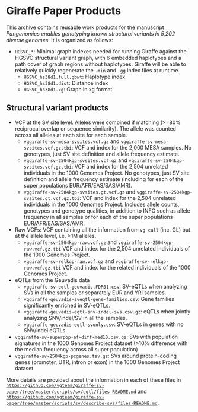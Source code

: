 # Giraffe Paper Products

This archive contains reusable work products for the manuscript *Pangenomics enables genotyping known structural variants in 5,202 diverse genomes*. It is organized as follows:

* `HGSVC_*`: Minimal graph indexes needed for running Giraffe against the HGSVC structural variant graph, with 6 embedded haplotypes and a path cover of graph regions without haplotypes. Giraffe will be able to relatively quickly regenerate the `.min` and `.gg` index files at runtime.
    * `HGSVC_hs38d1.full.gbwt`: Haplotype index
    * `HGSVC_hs38d1.dist`: Distance index
    * `HGSVC_hs38d1.xg`: Graph in xg format

## Structural variant products

* VCF at the SV site level. Alleles were combined if matching (>=80% reciprocal overlap or sequence similarity). The allele was counted across all alleles at each site for each sample.
	* `vggiraffe-sv-mesa-svsites.vcf.gz` and `vggiraffe-sv-mesa-svsites.vcf.gz.tbi`: VCF and index for the 2,000 MESA samples. No genotypes, just SV site definition and allele frequency estimate.
	* `vggiraffe-sv-2504kgp-svsites.vcf.gz` and `vggiraffe-sv-2504kgp-svsites.vcf.gz.tbi`: VCF and index for the 2,504 unrelated individuals in the 1000 Genomes Project. No genotypes, just SV site definition and allele frequency estimate (including for each of the super populations EUR/AFR/EAS/SAS/AMR).
	* `vggiraffe-sv-2504kgp-svsites.gt.vcf.gz` and `vggiraffe-sv-2504kgp-svsites.gt.vcf.gz.tbi`: VCF and index for the 2,504 unrelated individuals in the 1000 Genomes Project. Includes allele counts, genotypes and genotype qualities, in addition to INFO such as allele frequency in all samples or for each of the super populations EUR/AFR/EAS/SAS/AMR.
* Raw VCFs: VCF containing all the information from `vg call` (inc. GL) but at the allele level, i.e. >1M alleles. 
	* `vggiraffe-sv-2504kgp-raw.vcf.gz` and `vggiraffe-sv-2504kgp-raw.vcf.gz.tbi` VCF and index for the 2,504 unrelated individuals of the 1000 Genomes Project.
	* `vggiraffe-sv-relkgp-raw.vcf.gz` and `vggiraffe-sv-relkgp-raw.vcf.gz.tbi` VCF and index for the related individuals of the 1000 Genomes Project.
* eQTLs from the Geuvadis data
	* `vggiraffe-sv-eqtl-geuvadis.FDR01.csv`: SV-eQTLs when analyzing SVs in all the samples or separately EUR and YRI samples.
	* `vggiraffe-geuvadis-sveqtl-gene-families.csv`: Gene families significantly enriched in SV-eQTLs.
	* `vggiraffe-geuvadis-eqtl-snv-indel-svs.csv.gz`: eQTLs when jointly analyzing SNV/indel/SV in all the samples.
	* `vggiraffe-geuvadis-eqtl-svonly.csv`: SV-eQTLs in genes with no SNV/indel eQTLs.
* `vggiraffe-sv-superpop-af-diff-med10.csv.gz`: SVs with population signatures in the 1000 Genomes Project dataset (>10% difference with the median frequency across all super population)
* `vggiraffe-sv-2504kgp-pcgenes.tsv.gz`: SVs around protein-coding genes (promoter, UTR, intron or exon) in the 1000 Genomes Project dataset

More details are provided about the information in each of these files in [`https://github.com/vgteam/giraffe-sv-paper/tree/master/scripts/sv/eqtl/files-README.md`](https://github.com/vgteam/giraffe-sv-paper/tree/master/scripts/sv/eqtl/files-README.md) and [`https://github.com/vgteam/giraffe-sv-paper/tree/master/scripts/sv/describe-svs/files-README.md`](https://github.com/vgteam/giraffe-sv-paper/tree/master/scripts/sv/describe-svs/files-README.md).


